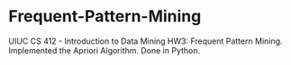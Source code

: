 # Frequent-Pattern-Mining
UIUC CS 412 - Introduction to Data Mining HW3: Frequent Pattern Mining. Implemented the Apriori Algorithm. Done in Python.
